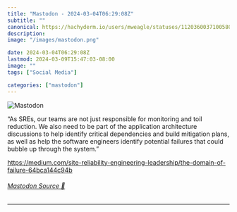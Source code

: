 ```yaml
---
title: "Mastodon - 2024-03-04T06:29:08Z"
subtitle: ""
canonical: https://hachyderm.io/users/mweagle/statuses/112036003710058065
description:
image: "/images/mastodon.png"

date: 2024-03-04T06:29:08Z
lastmod: 2024-03-09T15:47:03-08:00
image: ""
tags: ["Social Media"]

categories: ["mastodon"]
---
```

![Mastodon](/images/mastodon.png)

<p>“As SREs, our teams are not just responsible for monitoring and toil reduction. We also need to be part of the application architecture discussions to help identify critical dependencies and build mitigation plans, as well as help the software engineers identify potential failures that could bubble up through the system.”</p><p><a href="https://medium.com/site-reliability-engineering-leadership/the-domain-of-failure-64bca144c94b" target="_blank" rel="nofollow noopener noreferrer" translate="no"><span class="invisible">https://</span><span class="ellipsis">medium.com/site-reliability-en</span><span class="invisible">gineering-leadership/the-domain-of-failure-64bca144c94b</span></a></p>


###### [Mastodon Source 🐘](https://hachyderm.io/@mweagle/112036003710058065)

___

